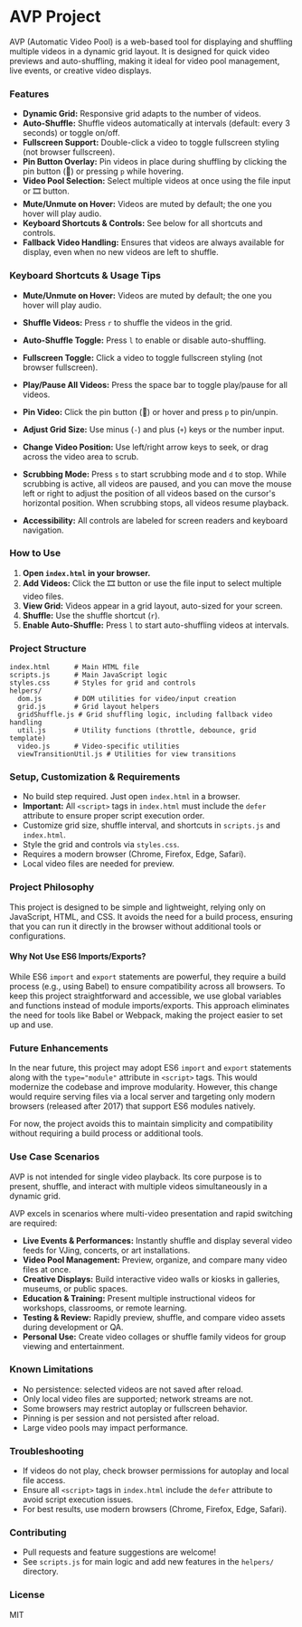 # AVP Project

AVP (Automatic Video Pool) is a web-based tool for displaying and shuffling multiple videos in a dynamic grid layout. It is designed for quick video previews and auto-shuffling, making it ideal for video pool management, live events, or creative video displays.

### Features

- **Dynamic Grid:** Responsive grid adapts to the number of videos.
- **Auto-Shuffle:** Shuffle videos automatically at intervals (default: every 3 seconds) or toggle on/off.
- **Fullscreen Support:** Double-click a video to toggle fullscreen styling (not browser fullscreen).
- **Pin Button Overlay:** Pin videos in place during shuffling by clicking the pin button (📌) or pressing `p` while hovering.
- **Video Pool Selection:** Select multiple videos at once using the file input or 🎞️ button.
- **Mute/Unmute on Hover:** Videos are muted by default; the one you hover will play audio.
- **Keyboard Shortcuts & Controls:** See below for all shortcuts and controls.
- **Fallback Video Handling:** Ensures that videos are always available for display, even when no new videos are left to shuffle.

### Keyboard Shortcuts & Usage Tips

- **Mute/Unmute on Hover:** Videos are muted by default; the one you hover will play audio.

- **Shuffle Videos:** Press `r` to shuffle the videos in the grid.
- **Auto-Shuffle Toggle:** Press `l` to enable or disable auto-shuffling.
- **Fullscreen Toggle:** Click a video to toggle fullscreen styling (not browser fullscreen).
- **Play/Pause All Videos:** Press the space bar to toggle play/pause for all videos.
- **Pin Video:** Click the pin button (📌) or hover and press `p` to pin/unpin.
- **Adjust Grid Size:** Use minus (`-`) and plus (`+`) keys or the number input.
- **Change Video Position:** Use left/right arrow keys to seek, or drag across the video area to scrub.
- **Scrubbing Mode:** Press `s` to start scrubbing mode and `d` to stop. While scrubbing is active, all videos are paused, and you can move the mouse left or right to adjust the position of all videos based on the cursor's horizontal position. When scrubbing stops, all videos resume playback.
- **Accessibility:** All controls are labeled for screen readers and keyboard navigation.

### How to Use

1. **Open `index.html` in your browser.**
2. **Add Videos:** Click the 🎞️ button or use the file input to select multiple video files.
3. **View Grid:** Videos appear in a grid layout, auto-sized for your screen.
4. **Shuffle:** Use the shuffle shortcut (`r`).
5. **Enable Auto-Shuffle:** Press `l` to start auto-shuffling videos at intervals.

### Project Structure

```
index.html      # Main HTML file
scripts.js      # Main JavaScript logic
styles.css      # Styles for grid and controls
helpers/
  dom.js        # DOM utilities for video/input creation
  grid.js       # Grid layout helpers
  gridShuffle.js # Grid shuffling logic, including fallback video handling
  util.js       # Utility functions (throttle, debounce, grid template)
  video.js      # Video-specific utilities
  viewTransitionUtil.js # Utilities for view transitions
```

### Setup, Customization & Requirements

- No build step required. Just open `index.html` in a browser.
- **Important:** All `<script>` tags in `index.html` must include the `defer` attribute to ensure proper script execution order.
- Customize grid size, shuffle interval, and shortcuts in `scripts.js` and `index.html`.
- Style the grid and controls via `styles.css`.
- Requires a modern browser (Chrome, Firefox, Edge, Safari).
- Local video files are needed for preview.

### Project Philosophy

This project is designed to be simple and lightweight, relying only on JavaScript, HTML, and CSS. It avoids the need for a build process, ensuring that you can run it directly in the browser without additional tools or configurations.

#### Why Not Use ES6 Imports/Exports?

While ES6 `import` and `export` statements are powerful, they require a build process (e.g., using Babel) to ensure compatibility across all browsers. To keep this project straightforward and accessible, we use global variables and functions instead of module imports/exports. This approach eliminates the need for tools like Babel or Webpack, making the project easier to set up and use.

### Future Enhancements

In the near future, this project may adopt ES6 `import` and `export` statements along with the `type="module"` attribute in `<script>` tags. This would modernize the codebase and improve modularity. However, this change would require serving files via a local server and targeting only modern browsers (released after 2017) that support ES6 modules natively.

For now, the project avoids this to maintain simplicity and compatibility without requiring a build process or additional tools.

### Use Case Scenarios

AVP is not intended for single video playback. Its core purpose is to present, shuffle, and interact with multiple videos simultaneously in a dynamic grid.

AVP excels in scenarios where multi-video presentation and rapid switching are required:

- **Live Events & Performances:** Instantly shuffle and display several video feeds for VJing, concerts, or art installations.
- **Video Pool Management:** Preview, organize, and compare many video files at once.
- **Creative Displays:** Build interactive video walls or kiosks in galleries, museums, or public spaces.
- **Education & Training:** Present multiple instructional videos for workshops, classrooms, or remote learning.
- **Testing & Review:** Rapidly preview, shuffle, and compare video assets during development or QA.
- **Personal Use:** Create video collages or shuffle family videos for group viewing and entertainment.

### Known Limitations

- No persistence: selected videos are not saved after reload.
- Only local video files are supported; network streams are not.
- Some browsers may restrict autoplay or fullscreen behavior.
- Pinning is per session and not persisted after reload.
- Large video pools may impact performance.

### Troubleshooting

- If videos do not play, check browser permissions for autoplay and local file access.
- Ensure all `<script>` tags in `index.html` include the `defer` attribute to avoid script execution issues.
- For best results, use modern browsers (Chrome, Firefox, Edge, Safari).

### Contributing

- Pull requests and feature suggestions are welcome!
- See `scripts.js` for main logic and add new features in the `helpers/` directory.

### License

MIT
